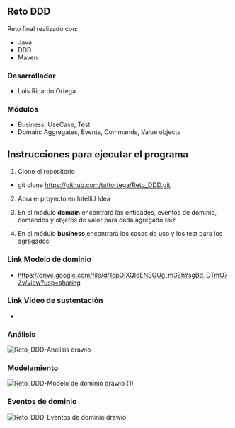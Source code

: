 ## Reto DDD

Reto final realizado con:

* Java
* DDD
* Maven

### Desarrollador
+ Luis Ricardo Ortega


### Módulos
* Business: UseCase, Test
* Domain: Aggregates, Events, Commands, Value objects

## Instrucciones para ejecutar el programa
1. Clone el repositorio
+ git clone https://github.com/tattortega/Reto_DDD.git

2. Abra el proyecto en IntelliJ Idea


3. En el módulo **domain** encontrará las entidades, eventos de dominio, comandos y objetos de valor para cada agregado raíz


4. En el módulo **business** encontrará los casos de uso y los test para los agregados

### Link Modelo de dominio
+ https://drive.google.com/file/d/1cpOiXQIoENSGUg_m3ZhYsgBd_DTmO7Zv/view?usp=sharing

### Link Video de sustentación
+ 


### Análisis
![Reto_DDD-Analisis drawio](https://user-images.githubusercontent.com/83563182/176801062-20a4db8b-9b37-4765-96a8-a10ca8644b00.png)

### Modelamiento
![Reto_DDD-Modelo de dominio drawio (1)](https://user-images.githubusercontent.com/83563182/176802480-2bcb5208-a28f-4cc9-ad29-f369b0278325.png)

### Eventos de dominio
![Reto_DDD-Eventos de dominio drawio](https://user-images.githubusercontent.com/83563182/176801084-a442aed0-57fe-4d58-b67c-a75f8a3e6df6.png)


